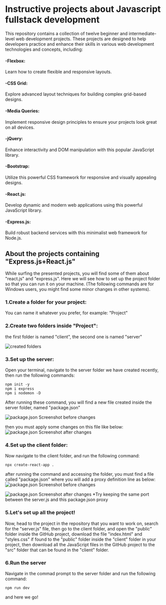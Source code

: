 
# Instructive projects about Javascript fullstack development
This repository contains a collection of twelve beginner and intermediate-level web development projects. These projects are designed to help developers practice and enhance their skills in various web development technologies and concepts, including:

#### -Flexbox:
  Learn how to create flexible and responsive layouts.

#### -CSS Grid:
  Explore advanced layout techniques for building complex grid-based designs.

#### -Media Queries:
  Implement responsive design principles to ensure your projects look great on all devices.

#### -jQuery:
  Enhance interactivity and DOM manipulation with this popular JavaScript library.

#### -Bootstrap:
  Utilize this powerful CSS framework for responsive and visually appealing designs.

#### -React.js:
  Develop dynamic and modern web applications using this powerful JavaScript library.

#### -Express.js:
  Build robust backend services with this minimalist web framework for Node.js.


## About the projects containing "Express.js+React.js"
  While surfing the presented projects, you will find some of them about "react.js" and "express.js". 
Here we will see how to set up the project folder so that you can run it on your machine.
(The following commands are for Windows users, you might find some minor changes in other systems).

### 1.Create a folder for your project:
You can name it whatever you prefer, for example: "Project"
### 2.Create two folders inside "Project":
the first folder is named "client", the second one is named "server"

![created folders](https://github.com/MohamedReda2003/Javascript-fullstack-dev-instructive-projects/assets/61638355/7449984f-d388-48a1-af34-8eec0a7063ee)
### 3.Set up the server:
Open your terminal, navigate to the server folder we have created recently, then run the following commands:
```
npm init -y
npm i express
npm i nodemon -D
```
After running these command, you will find a new file created inside the server folder, named "package.json"

![package.json Screenshot before changes](https://github.com/MohamedReda2003/Javascript-fullstack-dev-instructive-projects/assets/61638355/250b840f-bb0c-4e08-82a0-8e0cf0c39c43)

then you must apply some changes on this file like below:
![package.json Screenshot after changes](https://github.com/MohamedReda2003/Javascript-fullstack-dev-instructive-projects/assets/61638355/707b7def-0bef-48dc-9d24-d8c37e55cfbe)


### 4.Set up the client folder:
Now navigate to the client folder, and run the following command:
```
npx create-react-app .
```
after running the command and accessing the folder, you must find a file called "package.json" where you will add a proxy definition line as below:
![package.json Screenshot before changes](https://github.com/MohamedReda2003/Javascript-fullstack-dev-instructive-projects/assets/61638355/09ef01fd-fa90-4fde-9cb3-a76ea267373a)

![package.json Screenshot after changes](https://github.com/MohamedReda2003/Javascript-fullstack-dev-instructive-projects/assets/61638355/908024fd-53d7-46cc-a0c0-8dca990f370f)
*Try keeping the same port between the server.js and this package.json proxy
### 5.Let's set up all the project!
Now, head to the project in the repository that you want to work on, search for the "server.js" file, then go to the client folder, and open the "public" folder inside the GitHub project, download the file "index.html" and "styles.css" if found to the "public" folder inside the "client" folder in your project, then download all the JavaScript files in the GitHub project to the "src" folder that can be found in the "client" folder.
### 6.Run the server
Navigate in the commad prompt to the server folder and run the following command:
```
npm run dev
```
and here we go!
